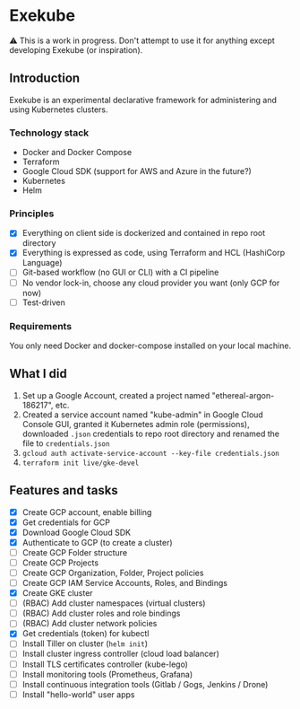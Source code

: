 # Exekube

⚠️ This is a work in progress. Don't attempt to use it for anything except developing Exekube (or inspiration).

## Introduction

Exekube is an experimental declarative framework for administering and using Kubernetes clusters.

### Technology stack

- Docker and Docker Compose
- Terraform
- Google Cloud SDK (support for AWS and Azure in the future?)
- Kubernetes
- Helm

### Principles

- [x] Everything on client side is dockerized and contained in repo root directory
- [x] Everything is expressed as code, using Terraform and HCL (HashiCorp Language)
- [ ] Git-based workflow (no GUI or CLI) with a CI pipeline
- [ ] No vendor lock-in, choose any cloud provider you want (only GCP for now)
- [ ] Test-driven

### Requirements

You only need Docker and docker-compose installed on your local machine.

## What I did

1. Set up a Google Account, created a project named "ethereal-argon-186217", etc.
2. Created a service account named "kube-admin" in Google Cloud Console GUI, granted it Kubernetes admin role (permissions), downloaded `.json` credentials to repo root directory and renamed the file to `credentials.json`
3. `gcloud auth activate-service-account --key-file credentials.json`
4. `terraform init live/gke-devel`

## Features and tasks

- [x] Create GCP account, enable billing
- [x] Get credentials for GCP
- [x] Download Google Cloud SDK
- [x] Authenticate to GCP (to create a cluster)
- [ ] Create GCP Folder structure
- [ ] Create GCP Projects
- [ ] Create GCP Organization, Folder, Project policies
- [ ] Create GCP IAM Service Accounts, Roles, and Bindings
- [x] Create GKE cluster
- [ ] (RBAC) Add cluster namespaces (virtual clusters)
- [ ] (RBAC) Add cluster roles and role bindings
- [ ] (RBAC) Add cluster network policies
- [x] Get credentials (token) for kubectl
- [ ] Install Tiller on cluster (`helm init`)
- [ ] Install cluster ingress controller (cloud load balancer)
- [ ] Install TLS certificates controller (kube-lego)
- [ ] Install monitoring tools (Prometheus, Grafana)
- [ ] Install continuous integration tools (Gitlab / Gogs, Jenkins / Drone)
- [ ] Install "hello-world" user apps
